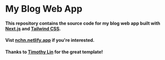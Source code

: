 # My Blog Web App
#### This repository contains the source code for my blog web app built with [Next.js](https://nextjs.org/) and [Tailwind CSS](https://tailwindcss.com/).
#### Vist [nchn.netlify.app](https://nchn.netlify.app/) if you're interested.
#### Thanks to [Timothy Lin](https://github.com/timlrx/tailwind-nextjs-starter-blog) for the great template!
